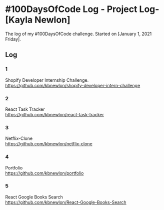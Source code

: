 # #100DaysOfCode Log - Project Log- [Kayla Newlon]

The log of my #100DaysOfCode challenge. Started on [January 1, 2021 Friday].

## Log

### 1
Shopify Developer Internship Challenge. <br>
https://github.com/kbnewlon/shopify-developer-intern-challenge

### 2
React Task Tracker <br>
https://github.com/kbnewlon/react-task-tracker

### 3
Netflix-Clone <br>
https://github.com/kbnewlon/netflix-clone

### 4 
Portfolio <br>
https://github.com/kbnewlon/portfolio

### 5 
React Google Books Search <br>
https://github.com/kbnewlon/React-Google-Books-Search
